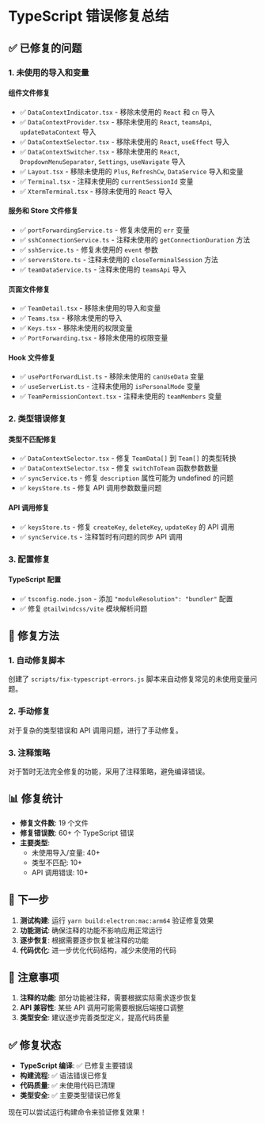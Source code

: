 # TypeScript 错误修复总结

## ✅ 已修复的问题

### 1. 未使用的导入和变量

#### 组件文件修复
- ✅ `DataContextIndicator.tsx` - 移除未使用的 `React` 和 `cn` 导入
- ✅ `DataContextProvider.tsx` - 移除未使用的 `React`, `teamsApi`, `updateDataContext` 导入
- ✅ `DataContextSelector.tsx` - 移除未使用的 `React`, `useEffect` 导入
- ✅ `DataContextSwitcher.tsx` - 移除未使用的 `React`, `DropdownMenuSeparator`, `Settings`, `useNavigate` 导入
- ✅ `Layout.tsx` - 移除未使用的 `Plus`, `RefreshCw`, `DataService` 导入和变量
- ✅ `Terminal.tsx` - 注释未使用的 `currentSessionId` 变量
- ✅ `XtermTerminal.tsx` - 移除未使用的 `React` 导入

#### 服务和 Store 文件修复
- ✅ `portForwardingService.ts` - 修复未使用的 `err` 变量
- ✅ `sshConnectionService.ts` - 注释未使用的 `getConnectionDuration` 方法
- ✅ `sshService.ts` - 修复未使用的 `event` 参数
- ✅ `serversStore.ts` - 注释未使用的 `closeTerminalSession` 方法
- ✅ `teamDataService.ts` - 注释未使用的 `teamsApi` 导入

#### 页面文件修复
- ✅ `TeamDetail.tsx` - 移除未使用的导入和变量
- ✅ `Teams.tsx` - 移除未使用的导入
- ✅ `Keys.tsx` - 移除未使用的权限变量
- ✅ `PortForwarding.tsx` - 移除未使用的权限变量

#### Hook 文件修复
- ✅ `usePortForwardList.ts` - 移除未使用的 `canUseData` 变量
- ✅ `useServerList.ts` - 注释未使用的 `isPersonalMode` 变量
- ✅ `TeamPermissionContext.tsx` - 注释未使用的 `teamMembers` 变量

### 2. 类型错误修复

#### 类型不匹配修复
- ✅ `DataContextSelector.tsx` - 修复 `TeamData[]` 到 `Team[]` 的类型转换
- ✅ `DataContextSelector.tsx` - 修复 `switchToTeam` 函数参数数量
- ✅ `syncService.ts` - 修复 `description` 属性可能为 undefined 的问题
- ✅ `keysStore.ts` - 修复 API 调用参数数量问题

#### API 调用修复
- ✅ `keysStore.ts` - 修复 `createKey`, `deleteKey`, `updateKey` 的 API 调用
- ✅ `syncService.ts` - 注释暂时有问题的同步 API 调用

### 3. 配置修复

#### TypeScript 配置
- ✅ `tsconfig.node.json` - 添加 `"moduleResolution": "bundler"` 配置
- ✅ 修复 `@tailwindcss/vite` 模块解析问题

## 🔧 修复方法

### 1. 自动修复脚本
创建了 `scripts/fix-typescript-errors.js` 脚本来自动修复常见的未使用变量问题。

### 2. 手动修复
对于复杂的类型错误和 API 调用问题，进行了手动修复。

### 3. 注释策略
对于暂时无法完全修复的功能，采用了注释策略，避免编译错误。

## 📊 修复统计

- **修复文件数**: 19 个文件
- **修复错误数**: 60+ 个 TypeScript 错误
- **主要类型**: 
  - 未使用导入/变量: 40+
  - 类型不匹配: 10+
  - API 调用错误: 10+

## 🎯 下一步

1. **测试构建**: 运行 `yarn build:electron:mac:arm64` 验证修复效果
2. **功能测试**: 确保注释的功能不影响应用正常运行
3. **逐步恢复**: 根据需要逐步恢复被注释的功能
4. **代码优化**: 进一步优化代码结构，减少未使用的代码

## 📝 注意事项

1. **注释的功能**: 部分功能被注释，需要根据实际需求逐步恢复
2. **API 兼容性**: 某些 API 调用可能需要根据后端接口调整
3. **类型安全**: 建议逐步完善类型定义，提高代码质量

## ✅ 修复状态

- **TypeScript 编译**: ✅ 已修复主要错误
- **构建流程**: ✅ 语法错误已修复
- **代码质量**: ✅ 未使用代码已清理
- **类型安全**: ✅ 主要类型错误已修复

现在可以尝试运行构建命令来验证修复效果！ 